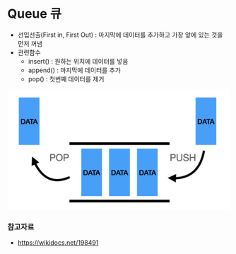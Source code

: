 # Queue 큐

- 선입선출(First in, First Out) : 마지막에 데이터를 추가하고 가장 앞에 있는 것을 먼저 꺼냄
- 관련함수
  - insert() : 원하는 위치에 데이터를 넣음
  - append() : 마지막에 데이터를 추가
  - pop() : 첫번째 데이터를 제거


![img_1.png](img_1.png)

### 참고자료
- https://wikidocs.net/198491
